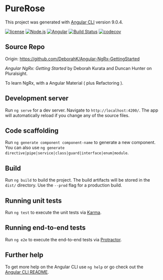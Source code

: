 # PureRose

This project was generated with [Angular CLI](https://github.com/angular/angular-cli) version 9.0.4.

[![license](https://img.shields.io/github/license/qiufengyu/pure-rose.svg)](https://github.com/qiufengyu/pure-rose/blob/master/LICENSE)
[![Node.js](https://img.shields.io/badge/node->=12.16.1-green?style=flat&logo=node%2Ejs)](https://nodejs.org)
[![Angular](https://img.shields.io/badge/Angular->=9.0.0-green?style=flat&logo=angular)](https://nodejs.org)
[![Build Status](https://travis-ci.com/qiufengyu/pure-rose.svg?branch=master)](https://travis-ci.com/qiufengyu/pure-rose)
[![codecov](https://codecov.io/gh/qiufengyu/pure-rose/branch/master/graph/badge.svg)](https://codecov.io/gh/qiufengyu/pure-rose)

## Source Repo

Origin: https://github.com/DeborahK/Angular-NgRx-GettingStarted

*Angular NgRx: Getting Started* by Deborah Kurata and Duncan Hunter on Pluralsight.

To learn NgRx, with a Angular Material ( plus Refactoring ).

## Development server

Run `ng serve` for a dev server. Navigate to `http://localhost:4200/`. The app will automatically reload if you change any of the source files.

## Code scaffolding

Run `ng generate component component-name` to generate a new component. You can also use `ng generate directive|pipe|service|class|guard|interface|enum|module`.

## Build

Run `ng build` to build the project. The build artifacts will be stored in the `dist/` directory. Use the `--prod` flag for a production build.

## Running unit tests

Run `ng test` to execute the unit tests via [Karma](https://karma-runner.github.io).

## Running end-to-end tests

Run `ng e2e` to execute the end-to-end tests via [Protractor](http://www.protractortest.org/).

## Further help

To get more help on the Angular CLI use `ng help` or go check out the [Angular CLI README](https://github.com/angular/angular-cli/blob/master/README.md).
